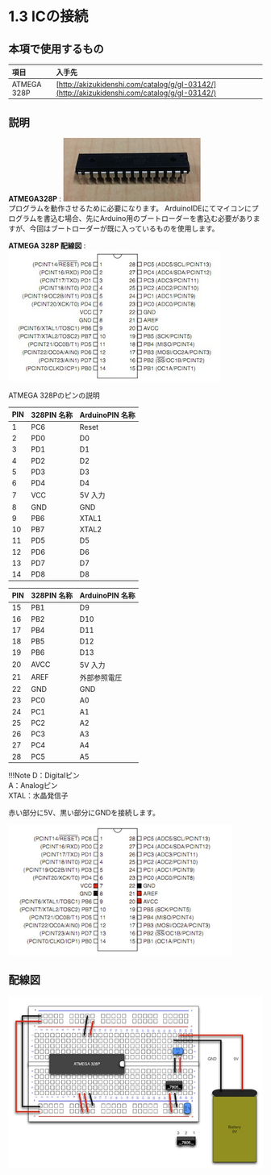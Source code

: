 # 1.3 ICの接続

## 本項で使用するもの

|項目|入手先|
|:--|:--|
|ATMEGA 328P|[http://akizukidenshi.com/catalog/g/gI-03142/](http://akizukidenshi.com/catalog/g/gI-03142/)|

## 説明

<b>ATMEGA328P</b>
:		![](./img/circuit1-03.jpg)<br>
		プログラムを動作させるために必要になります。
		ArduinoIDEにてマイコンにプログラムを書込む場合、先にArduino用のブートローダーを書込む必要がありますが、今回はブートローダーが既に入っているものを使用します。

<b>ATMEGA 328P 配線図</b>
:		![](./img/circuit1-04.jpg)


ATMEGA 328Pのピンの説明

|PIN|328PIN 名称|ArduinoPIN 名称|
|:--|:--|:--|
|1|PC6|Reset|
|2|PD0|D0|
|3|PD1|D1|
|4|PD2|D2|
|5|PD3|D3|
|6|PD4|D4|
|7|VCC|5V 入力|
|8|GND|GND|
|9|PB6|XTAL1|
|10|PB7|XTAL2|
|11|PD5|D5|
|12|PD6|D6|
|13|PD7|D7|
|14|PD8|D8|

|PIN|328PIN 名称|ArduinoPIN 名称|
|:--|:--|:--|
|15|PB1|D9|
|16|PB2|D10|
|17|PB4|D11|
|18|PB5|D12|
|19|PB6|D13|
|20|AVCC|5V 入力|
|21|AREF|外部参照電圧|
|22|GND|GND|
|23|PC0|A0|
|24|PC1|A1|
|25|PC2|A2|
|26|PC3|A3|
|27|PC4|A4|
|28|PC5|A5| 

!!!Note
	D：Digitalピン<br>
	A：Analogピン<br>
	XTAL：水晶発信子<br>

赤い部分に5V、黒い部分にGNDを接続します。

![](./img/circuit1-05.jpg)

## 配線図

![](./img/circuit1-06.jpg)


